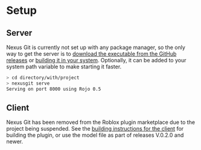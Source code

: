 # Setup

## Server
Nexus Git is currently not set up with any
package manager, so the only way to get the server
is to [download the executable from the GitHub releases](https://github.com/TheNexusAvenger/Nexus-Git/releases)
or [building it in your system](../building.md).
Optionally, it can be added to your system
path variable to make starting it faster.
```bash
> cd directory/with/project
> nexusgit serve
Serving on port 8000 using Rojo 0.5
```

## Client
Nexus Git has been removed from the 
Roblox plugin marketplace due to the project
being suspended. 
See the
[building instructions for the client](../building.md)
for building the plugin, or use the model file
as part of releases V.0.2.0 and newer.